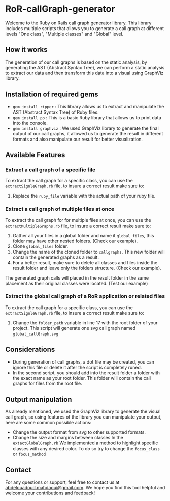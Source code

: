 # RoR-callGraph-generator

Welcome to the Ruby on Rails call graph generator library. This library includes multiple scripts that allows you to generate a call graph at different levels "One class", "Multiple classes" and "Global" level.

## How it works

The generation of our call graphs is based on the static analysis, by generating the AST (Abstract Syntax Tree), we can perform a static analysis to extract our data and then transform this data into a visual using GraphViz library.

## Installation of required gems

- `gem install ripper` : This library allows us to extract and manipulate the AST (Abstract Syntax Tree) of Ruby files. 
- `gem install pp` : This is a basic Ruby library that allows us to print data into the console. 
- `gem install graphviz` : We used GraphViz library to generate the final output of our call graphs, it allowed us to generate the result in different formats and also manipulate our result for better visualization. 

## Available Features

### Extract a call graph of a specific file

To extract the call graph for a specific class, you can use the `extractSignleGraph.rb` file, to insure a correct result make sure to:
1. Replace the `ruby_file` variable with the actual path of your ruby file.

### Extract a call graph of multiple files at once

To extract the call graph for for multiple files at once, you can use the `extractMultipleGraphs.rb` file, to insure a correct result make sure to:
1. Gather all your files in a global folder and name it `global_files`, this folder may have other nested folders. (Check our example).
2. Clone `global_files` folder.
3. Change the name of the cloned folder to `callgraphs`. This new folder will contain the generated graphs as a result.
4. For a better result, make sure to delete all classes and files inside the result folder and leave only the folders structure. (Check our example).

The generated graph calls will placed in the result folder in the same placement as their original classes were located. (Test our example)

### Extract the global call graph of a RoR application or related files

To extract the call graph for a specific class, you can use the `extractSignleGraph.rb` file, to insure a correct result make sure to:

1. Change the `folder_path` variable in line 17 with the root folder of your project.
  This script will generate one svg call graph named `global_callGraph.svg`

## Considerations
- During generation of call graphs, a dot file may be created, you can ignore this file or delete it after the script is completely runed.
- In the second script, you should add into the result folder a folder with the exact name as your root folder. This folder will contain the call graphs for files from the root file.

## Output manipulation
As already mentioned, we used the GraphViz library to generate the visual call graph, so using features of the library you can manipulate your output, here are some common possible actions:
- Change the output format from svg to other supported formats.
- Change the size and margins between classes
In the `extactGlobalGraph.rb` We implemented a method to highlight specific classes with any desired color. To do so try to change the `focus_class` or `focus_method`

## Contact

For any questions or support, feel free to contact us at abdelouadoud.mahdaoui@gmail.com. We hope you find this tool helpful and welcome your contributions and feedback!
